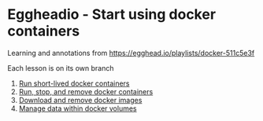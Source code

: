 # Eggheadio - Start using docker containers

Learning and annotations from https://egghead.io/playlists/docker-511c5e3f

Each lesson is on its own branch

1. [Run short-lived docker containers](./01-run-short-lived-docker-containers.md)
2. [Run, stop, and remove docker containers](./02-run-stop-and-remove-containers.md)
3. [Download and remove docker images](./03-download-and-remove-images.md)
4. [Manage data within docker volumes](./04-manage-data-within-docker-volumes.md)
